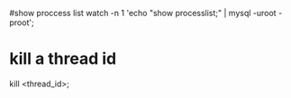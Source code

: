 #show proccess list
watch -n 1 'echo "show processlist;" | mysql -uroot -proot';

# kill a thread id
kill <thread_id>;
